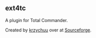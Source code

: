 ## ext4tc
A plugin for Total Commander.

Created by [krzychuu](https://github.com/krzychuu) over at [Sourceforge](https://sourceforge.net/u/krzychuu/profile/).
